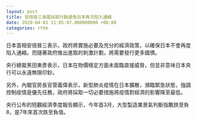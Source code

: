 ```yaml
---
layout: post
title: 安倍晉三承諾採取行動避免日本再次陷入通縮
date: 2020-04-01 11:05:07.000000000 +08:00
categories: rthk
---
```


日本首相安倍晉三表示，政府將實施必要及充分的經濟政策，以確保日本不會再度陷入通縮。而隨著政府推出進取的刺激計劃，將需要發行更多國債。

央行總裁黑田東彥表示，日本在物價穩定方面未面臨直接威脅，但並非意味日本央行可以永遠無限印鈔。

另外，內閣官房長官菅義偉表示，新型肺炎疫情在日本擴散，瀕臨緊急狀態，強調控制疫情是優先任務，政府將採取一切必要措施將疫情對經濟的影響降至最低。

央行公布的短觀經濟季度報告顯示，今年首3月，大型製造業景氣判斷指數跌至負8，是7年來首次跌至負值。
